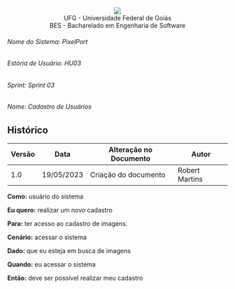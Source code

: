 <div align=center>
  <img src="./../imagens/INFVertical.jpg">
</div>


<div align="center">UFG - Universidade Federal de Goiás</div>
<div align="center">BES - Bacharelado em Engenharia de Software</div>

###### Nome do Sistema: PixelPort
###### Estória de Usuário: HU03
###### Sprint: Sprint 03
###### Nome: Cadastro de Usuários

## Histórico
|**Versão**|**Data**|**Alteração no Documento**|**Autor**|
|------|----|---------|-----|
|1.0|19/05/2023|Criação do documento|Robert Martins|



**Como:** usuário do sistema

**Eu quero:** realizar um novo cadastro

**Para:** ter acesso ao cadastro de imagens.



**Cenário:** acessar o sistema

**Dado:** que eu esteja em busca de imagens

**Quando:** eu acessar o sistema

**Então:** deve ser possível realizar meu cadastro


</DIV>
